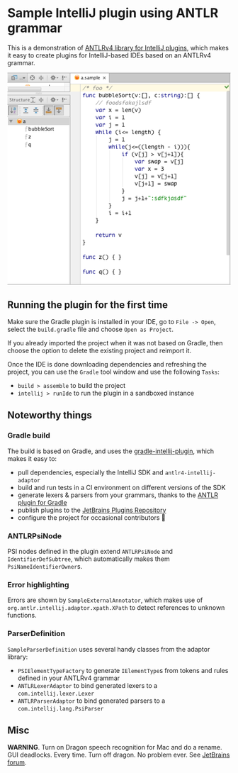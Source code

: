 # Sample IntelliJ plugin using ANTLR grammar

This is a demonstration of [ANTLRv4 library for IntelliJ plugins](https://github.com/antlr/antlr4-intellij-adaptor/), 
which makes it easy to create plugins for IntelliJ-based IDEs based on an ANTLRv4 grammar.

<img src=screenshot.png>

## Running the plugin for the first time

Make sure the Gradle plugin is installed in your IDE, go to `File -> Open`, select the `build.gradle` file
and choose `Open as Project`. 

If you already imported the project when it was not based on Gradle, then choose the option to delete the existing 
project and reimport it.

Once the IDE is done downloading dependencies and refreshing the project, you can use the `Gradle` tool window
and use the following `Tasks`:
* `build > assemble` to build the project
* `intellij > runIde` to run the plugin in a sandboxed instance

## Noteworthy things

### Gradle build
The build is based on Gradle, and uses the [gradle-intellij-plugin](https://github.com/JetBrains/gradle-intellij-plugin),
which makes it easy to:

* pull dependencies, especially the IntelliJ SDK and `antlr4-intellij-adaptor`
* build and run tests in a CI environment on different versions of the SDK
* generate lexers & parsers from your grammars, thanks to the [ANTLR plugin for Gradle](https://docs.gradle.org/current/userguide/antlr_plugin.html)
* publish plugins to the [JetBrains Plugins Repository](https://plugins.jetbrains.com/)
* configure the project for occasional contributors 🙂

### ANTLRPsiNode

PSI nodes defined in the plugin extend `ANTLRPsiNode` and `IdentifierDefSubtree`, which automatically
makes them `PsiNameIdentifierOwner`s.

### Error highlighting

Errors are shown by `SampleExternalAnnotator`, which makes use of `org.antlr.intellij.adaptor.xpath.XPath` to
detect references to unknown functions.

### ParserDefinition

`SampleParserDefinition` uses several handy classes from the adaptor library:

* `PSIElementTypeFactory` to generate `IElementType`s from tokens and rules defined in your ANTLRv4 grammar
* `ANTLRLexerAdaptor` to bind generated lexers to a `com.intellij.lexer.Lexer`
* `ANTLRParserAdaptor` to bind generated parsers to a `com.intellij.lang.PsiParser`

## Misc

**WARNING**. Turn on Dragon speech recognition for Mac and do a rename.
GUI deadlocks.  Every time. Turn off dragon. No problem ever.
See [JetBrains forum](https://devnet.jetbrains.com/message/5566967#5566967).
